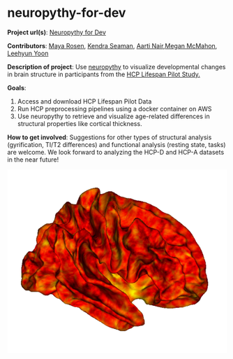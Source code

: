 # neuropythy-for-dev

**Project url(s)**: [Neuropythy for Dev](http://github.com/mcmahonmc/neuropythy-for-dev)

**Contributors**: [Maya Rosen](https://github.com/mayalrosen), [Kendra Seaman](https://github.com/klsea), [Aarti Nair](https://github.com/aartinair11),[Megan McMahon](https://github.com/mcmahonmc), [Leehyun Yoon](https://github.com/ehyun1990)

**Description of project**: Use [neuropythy](https://github.com/noahbenson/neuropythy) to visualize developmental changes in brain structure in participants from the [HCP Lifespan Pilot Study.](https://www.humanconnectome.org/lifespan-studies)

**Goals**: 
1) Access and download HCP Lifespan Pilot Data
2) Run HCP preprocessing pipelines using a docker container on AWS
3) Use neuropythy to retrieve and visualize age-related differences in structural properties like cortical thickness.

**How to get involved**: Suggestions for other types of structural analysis (gyrification, TI/T2 differences) and functional analysis (resting state, tasks) are welcome. We look forward to analyzing the HCP-D and HCP-A datasets in the near future!


<p align="center">
  <img src="images/age_w_cortical_thickness.png">
</p>
